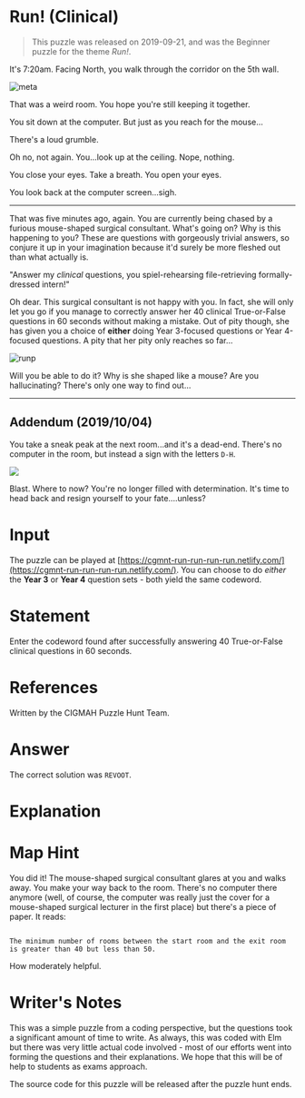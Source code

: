 

# Run! (Clinical)

> This puzzle was released on 2019-09-21, and was the Beginner puzzle for the theme *Run!*. 

It's 7:20am. Facing North, you walk through the corridor on the 5th wall.

![meta](https://i.imgur.com/WY2FHMO.gif)

That was a weird room. You hope you're still keeping it together.

You sit down at the computer. But just as you reach for the mouse...

There's a loud grumble. 

Oh no, not again. You...look up at the ceiling. Nope, nothing.

You close your eyes. Take a breath. You open your eyes.

You look back at the computer screen...sigh.

---

That was five minutes ago, again. You are currently being chased by a furious mouse-shaped surgical consultant. What's going on? Why is this happening to you? These are questions with gorgeously trivial answers, so conjure it up in your imagination because it'd surely be more fleshed out than what actually is. 

"Answer my *clinical* questions, you spiel-rehearsing file-retrieving formally-dressed intern!"

Oh dear. This surgical consultant is not happy with you. In fact, she will only let you go if you manage to correctly answer her 40 clinical True-or-False questions in 60 seconds without making a mistake. Out of pity though, she has given you a choice of **either** doing Year 3-focused questions or Year 4-focused questions. A pity that her pity only reaches so far...

![runp](https://i.imgur.com/flxsLEA.gif)

Will you be able to do it? Why is she shaped like a mouse? Are you hallucinating? There's only one way to find out...

---

## Addendum (2019/10/04)

You take a sneak peak at the next room...and it's a dead-end. There's no computer in the room, but instead a sign with the letters `D-H`. 

![](https://i.imgur.com/wB0G4Dk.gif)

Blast. Where to now? You're no longer filled with determination. It's time to head back and resign yourself to your fate....unless?

# Input

The puzzle can be played at [https://cgmnt-run-run-run-run.netlify.com/](https://cgmnt-run-run-run-run.netlify.com/). You can choose to do *either* the **Year 3** or **Year 4** question sets - both yield the same codeword.

# Statement

Enter the codeword found after successfully answering 40 True-or-False clinical questions in 60 seconds.


# References

Written by the CIGMAH Puzzle Hunt Team.

# Answer

The correct solution was `REVOOT`.

# Explanation

# Map Hint

You did it! The mouse-shaped surgical consultant glares at you and walks away. You make your way back to the room. There's no computer there anymore (well, of course, the computer was really just the cover for a mouse-shaped surgical lecturer in the first place) but there's a piece of paper. It reads:

```
The minimum number of rooms between the start room and the exit room is greater than 40 but less than 50.
```

How moderately helpful.

# Writer's Notes

This was a simple puzzle from a coding perspective, but the questions took a significant amount of time to write. As always, this was coded with Elm but there was very little actual code involved - most of our efforts went into forming the questions and their explanations. We hope that this will be of help to students as exams approach.

The source code for this puzzle will be released after the puzzle hunt ends.

